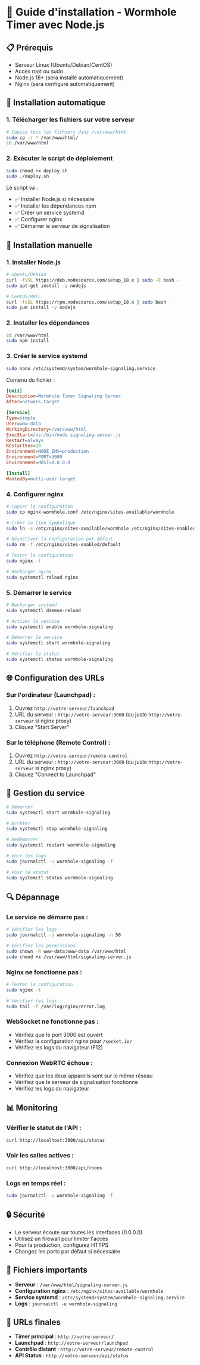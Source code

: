 # 🚀 Guide d'installation - Wormhole Timer avec Node.js

## 📋 Prérequis

- Serveur Linux (Ubuntu/Debian/CentOS)
- Accès root ou sudo
- Node.js 18+ (sera installé automatiquement)
- Nginx (sera configuré automatiquement)

## 🔧 Installation automatique

### 1. Télécharger les fichiers sur votre serveur

```bash
# Copiez tous les fichiers dans /var/www/html
sudo cp -r * /var/www/html/
cd /var/www/html
```

### 2. Exécuter le script de déploiement

```bash
sudo chmod +x deploy.sh
sudo ./deploy.sh
```

Le script va :
- ✅ Installer Node.js si nécessaire
- ✅ Installer les dépendances npm
- ✅ Créer un service systemd
- ✅ Configurer nginx
- ✅ Démarrer le serveur de signalisation

## 🔧 Installation manuelle

### 1. Installer Node.js

```bash
# Ubuntu/Debian
curl -fsSL https://deb.nodesource.com/setup_18.x | sudo -E bash -
sudo apt-get install -y nodejs

# CentOS/RHEL
curl -fsSL https://rpm.nodesource.com/setup_18.x | sudo bash -
sudo yum install -y nodejs
```

### 2. Installer les dépendances

```bash
cd /var/www/html
sudo npm install
```

### 3. Créer le service systemd

```bash
sudo nano /etc/systemd/system/wormhole-signaling.service
```

Contenu du fichier :
```ini
[Unit]
Description=Wormhole Timer Signaling Server
After=network.target

[Service]
Type=simple
User=www-data
WorkingDirectory=/var/www/html
ExecStart=/usr/bin/node signaling-server.js
Restart=always
RestartSec=10
Environment=NODE_ENV=production
Environment=PORT=3000
Environment=HOST=0.0.0.0

[Install]
WantedBy=multi-user.target
```

### 4. Configurer nginx

```bash
# Copier la configuration
sudo cp nginx-wormhole.conf /etc/nginx/sites-available/wormhole

# Créer le lien symbolique
sudo ln -s /etc/nginx/sites-available/wormhole /etc/nginx/sites-enabled/

# Désactiver la configuration par défaut
sudo rm -f /etc/nginx/sites-enabled/default

# Tester la configuration
sudo nginx -t

# Recharger nginx
sudo systemctl reload nginx
```

### 5. Démarrer le service

```bash
# Recharger systemd
sudo systemctl daemon-reload

# Activer le service
sudo systemctl enable wormhole-signaling

# Démarrer le service
sudo systemctl start wormhole-signaling

# Vérifier le statut
sudo systemctl status wormhole-signaling
```

## 🌐 Configuration des URLs

### Sur l'ordinateur (Launchpad) :
1. Ouvrez `http://votre-serveur/launchpad`
2. URL du serveur : `http://votre-serveur:3000` (ou juste `http://votre-serveur` si nginx proxy)
3. Cliquez "Start Server"

### Sur le téléphone (Remote Control) :
1. Ouvrez `http://votre-serveur/remote-control`
2. URL du serveur : `http://votre-serveur:3000` (ou juste `http://votre-serveur` si nginx proxy)
3. Cliquez "Connect to Launchpad"

## 🔧 Gestion du service

```bash
# Démarrer
sudo systemctl start wormhole-signaling

# Arrêter
sudo systemctl stop wormhole-signaling

# Redémarrer
sudo systemctl restart wormhole-signaling

# Voir les logs
sudo journalctl -u wormhole-signaling -f

# Voir le statut
sudo systemctl status wormhole-signaling
```

## 🔍 Dépannage

### Le service ne démarre pas :
```bash
# Vérifier les logs
sudo journalctl -u wormhole-signaling -n 50

# Vérifier les permissions
sudo chown -R www-data:www-data /var/www/html
sudo chmod +x /var/www/html/signaling-server.js
```

### Nginx ne fonctionne pas :
```bash
# Tester la configuration
sudo nginx -t

# Vérifier les logs
sudo tail -f /var/log/nginx/error.log
```

### WebSocket ne fonctionne pas :
- Vérifiez que le port 3000 est ouvert
- Vérifiez la configuration nginx pour `/socket.io/`
- Vérifiez les logs du navigateur (F12)

### Connexion WebRTC échoue :
- Vérifiez que les deux appareils sont sur le même réseau
- Vérifiez que le serveur de signalisation fonctionne
- Vérifiez les logs du navigateur

## 📊 Monitoring

### Vérifier le statut de l'API :
```bash
curl http://localhost:3000/api/status
```

### Voir les salles actives :
```bash
curl http://localhost:3000/api/rooms
```

### Logs en temps réel :
```bash
sudo journalctl -u wormhole-signaling -f
```

## 🔒 Sécurité

- Le serveur écoute sur toutes les interfaces (0.0.0.0)
- Utilisez un firewall pour limiter l'accès
- Pour la production, configurez HTTPS
- Changez les ports par défaut si nécessaire

## 📝 Fichiers importants

- **Serveur** : `/var/www/html/signaling-server.js`
- **Configuration nginx** : `/etc/nginx/sites-available/wormhole`
- **Service systemd** : `/etc/systemd/system/wormhole-signaling.service`
- **Logs** : `journalctl -u wormhole-signaling`

## 🎯 URLs finales

- **Timer principal** : `http://votre-serveur/`
- **Launchpad** : `http://votre-serveur/launchpad`
- **Contrôle distant** : `http://votre-serveur/remote-control`
- **API Status** : `http://votre-serveur/api/status`
